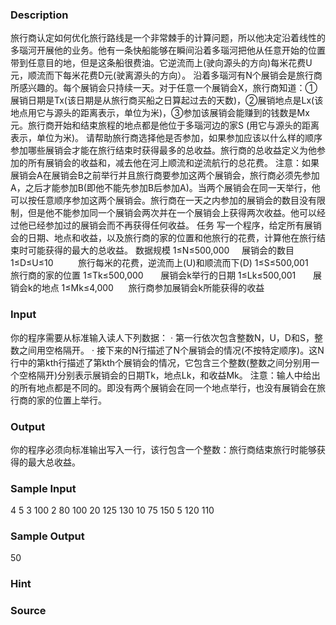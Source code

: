 
### Description
旅行商认定如何优化旅行路线是一个非常棘手的计算问题，所以他决定沿着线性的多瑙河开展他的业务。他有一条快船能够在瞬间沿着多瑙河把他从任意开始的位置带到任意目的地，但是这条船很费油。它逆流而上(驶向源头的方向)每米花费U元，顺流而下每米花费D元(驶离源头的方向）。
沿着多瑙河有N个展销会是旅行商所感兴趣的。每个展销会只持续一天。对于任意一个展销会X，旅行商知道：①展销日期是Tx(该日期是从旅行商买船之日算起过去的天数)，②展销地点是Lx(该地点用它与源头的距离表示，单位为米)，③参加该展销会能赚到的钱数是Mx元。旅行商开始和结束旅程的地点都是他位于多瑙河边的家S (用它与源头的距离表示，单位为米)。
请帮助旅行商选择他是否参加，如果参加应该以什么样的顺序参加哪些展销会才能在旅行结束时获得最多的总收益。旅行商的总收益定义为他参加的所有展销会的收益和，减去他在河上顺流和逆流航行的总花费。
注意：如果展销会A在展销会B之前举行并且旅行商要参加这两个展销会，旅行商必须先参加A，之后才能参加B(即他不能先参加B后参加A)。当两个展销会在同一天举行，他可以按任意顺序参加这两个展销会。旅行商在一天之内参加的展销会的数目没有限制，但是他不能参加同一个展销会两次并在一个展销会上获得两次收益。他可以经过他已经参加过的展销会而不再获得任何收益。
任务
写一个程序，给定所有展销会的日期、地点和收益，以及旅行商的家的位置和他旅行的花费，计算他在旅行结束时可能获得的最大的总收益。
数据规模
1≤N≤500,000     展销会的数目
1≤D≤U≤10          旅行每米的花费，逆流而上(U)和顺流而下(D)
1≤S≤500,001     旅行商的家的位置
1≤Tk≤500,000       展销会k举行的日期
1≤Lk≤500,001       展销会k的地点
1≤Mk≤4,000      旅行商参加展销会k所能获得的收益
### Input
你的程序需要从标准输入读人下列数据：
· 第一行依次包含整数N，U，D和S，整数之间用空格隔开。
· 接下来的N行描述了N个展销会的情况(不按特定顺序)。这N行中的第kth行描述了第kth个展销会的情况，它包含三个整数(整数之间分别用一个空格隔开)分别表示展销会的日期Tk，地点Lk，和收益Mk。
注意：输人中给出的所有地点都是不同的。即没有两个展销会在同一个地点举行，也没有展销会在旅行商的家的位置上举行。
### Output
你的程序必须向标准输出写入一行，该行包含一个整数：旅行商结束旅行时能够获得的最大总收益。
### Sample Input
4 5 3 100
2 80 100
20 125 130
10 75 150
5 120 110

### Sample Output
50
### Hint

### Source

